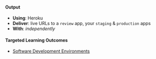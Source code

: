 #### Output
- **Using**: Heroku
- **Deliver**: live URLs to a `review` app, your `staging` & `production` apps
- **With**: *independently*

#### Targeted Learning Outcomes
- [Software Development Environments](https://github.com/andela/learningmap/tree/master/Phase-C/Entry-level%20Developer/Curriculum/35%20-%20Software%20Development%20Environments)
